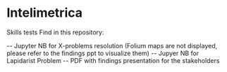# Intelimetrica
Skills tests
Find in this repository:

-- Jupyter NB for X-problems resolution (Folium maps are not displayed, please refer to the findings ppt to visualize them)
-- Jupyer NB for Lapidarist Problem
-- PDF with findings presentation for the stakeholders
